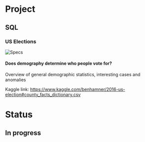 # Project

## SQL

### US Elections
![Specs](https://i.pinimg.com/originals/a0/4c/78/a04c78cc4ab87043999d73f6eb4e1ce6.png)

#### Does demography determine who people vote for?
Overview of general demographic statistics, interesting cases and anomalies

Kaggle link:
https://www.kaggle.com/benhamner/2016-us-election#county_facts_dictionary.csv


# Status

## In progress
